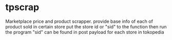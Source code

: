 # tpscrap
Marketplace price and product scrapper. 
provide base info of each of product sold in certain store
put the store id or "sid" to the function then run the program
"sid" can be found in post payload for each store in tokopedia
